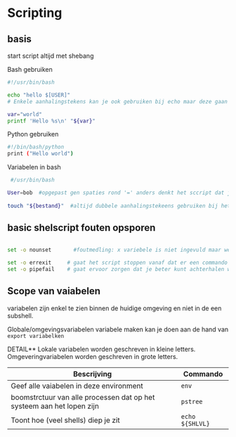 # Scripting 
## basis
start script altijd met shebang

Bash gebruiken
```sh
#!/usr/bin/bash

echo "hello $[USER]"      
# Enkele aanhalingstekens kan je ook gebruiken bij echo maar deze gaan dan $[USER] letterlijk afdrukken

var="world"
printf 'Hello %s\n' "${var}"

```
Python gebruiken
```sh
#!/bin/bash/python
print ("Hello world")
```
Variabelen in bash
```sh
 #/usr/bin/bash

User=bob  #opgepast gen spaties rond '=' anders denkt het sccript dat je een methode wilt oproepen 
 
touch "${bestand}"  #altijd dubbele aanhalingstekeens gebruiken bij het oproeen van een variabele 
 ```
 
 ## basic shelscript fouten opsporen
 ```sh
 
 set -o nounset       #foutmedling: x variebele is niet ingevuld maar wel gebruikt. deze gaat je verwittgen als er een vaiabele gebruikt wordt die niet bestaat, anders zou deze gwn een lege variabele gebruiken die niet gedefinieerd is
 
 set -o errexit     # gaat het script stoppen vanaf dat er een commando faalt (exitstatus 0 = commando geslaagd)
 set -o pipefail    # gaat ervoor zorgen dat je beter kunt achterhalen waar je pipes fout zijn als je pipelines gebruikt
 
```

## Scope van vaiabelen
variabelen zijn enkel te zien binnen de huidige omgeving en niet in de een subshell.

Globale/omgevingsvariabelen variabele maken kan je doen aan de hand van `export variabelken`

 DETAIL** Lokale variabelen worden geschreven in kleine letters. Omgeveringvariabelen worden geschreven in grote letters.

| Bescrijving| Commando|
|---|---|
| Geef alle vaiabelen in deze environment| `env`|
|boomstrctuur van alle processen dat op het systeem aan het lopen zijn| `pstree`|
| Toont hoe (veel shells) diep je zit| `echo ${SHLVL}` |




